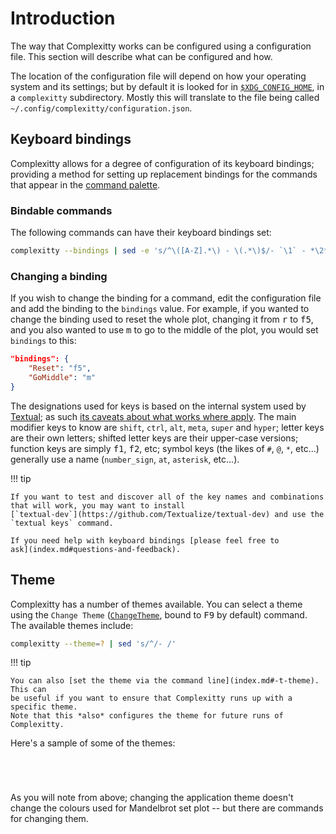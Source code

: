 # Introduction

The way that Complexitty works can be configured using a configuration file.
This section will describe what can be configured and how.

The location of the configuration file will depend on how your operating
system and its settings; but by default it is looked for in
[`$XDG_CONFIG_HOME`](https://specifications.freedesktop.org/basedir-spec/latest/),
in a `complexitty` subdirectory. Mostly this will translate to the file being
called `~/.config/complexitty/configuration.json`.

## Keyboard bindings

Complexitty allows for a degree of configuration of its keyboard bindings;
providing a method for setting up replacement bindings for the commands that
appear in the [command palette](index.md#the-command-palette).

### Bindable commands

The following commands can have their keyboard bindings set:

```bash exec="on"
complexitty --bindings | sed -e 's/^\([A-Z].*\) - \(.*\)$/- `\1` - *\2*/' -e 's/^    \(Default:\) \(.*\)$/    - *\1* `\2`/'
```

### Changing a binding

If you wish to change the binding for a command, edit the configuration file
and add the binding to the `bindings` value. For example, if you wanted to
change the binding used to reset the whole plot, changing it from
<kbd>r</kbd> to <kbd>f5</kbd>, and you also wanted to use <kbd>m</kbd> to go
to the middle of the plot, you would set `bindings` to this:

```json
"bindings": {
    "Reset": "f5",
    "GoMiddle": "m"
}
```

The designations used for keys is based on the internal system used by
[Textual](https://textual.textualize.io); as such [its caveats about what
works where
apply](https://textual.textualize.io/FAQ/#why-do-some-key-combinations-never-make-it-to-my-app).
The main modifier keys to know are `shift`, `ctrl`, `alt`, `meta`, `super`
and `hyper`; letter keys are their own letters; shifted letter keys are
their upper-case versions; function keys are simply <kbd>f1</kbd>,
<kbd>f2</kbd>, etc; symbol keys (the likes of `#`, `@`, `*`, etc...)
generally use a name (`number_sign`, `at`, `asterisk`, etc...).

!!! tip

    If you want to test and discover all of the key names and combinations
    that will work, you may want to install
    [`textual-dev`](https://github.com/Textualize/textual-dev) and use the
    `textual keys` command.

    If you need help with keyboard bindings [please feel free to
    ask](index.md#questions-and-feedback).

## Theme

Complexitty has a number of themes available. You can select a theme using the
`Change Theme` ([`ChangeTheme`](#bindable-commands), bound to <kbd>F9</kbd>
by default) command. The available themes include:

```bash exec="on"
complexitty --theme=? | sed 's/^/- /'
```

!!! tip

    You can also [set the theme via the command line](index.md#-t-theme). This can
    be useful if you want to ensure that Complexitty runs up with a specific theme.
    Note that this *also* configures the theme for future runs of Complexitty.

Here's a sample of some of the themes:

```{.textual path="docs/screenshots/basic_app.py" title="textual-light" lines=40 columns=120 press="f9,t,e,x,t,u,a,l,-,l,i,g,h,t,enter,f9"}
```

```{.textual path="docs/screenshots/basic_app.py" title="nord" lines=40 columns=120 press="f9,n,o,r,d,enter,f9"}
```

```{.textual path="docs/screenshots/basic_app.py" title="catppuccin-latte" lines=40 columns=120 press="f9,c,a,t,p,p,u,c,c,i,n,-,l,a,t,t,e,enter,f9"}
```

```{.textual path="docs/screenshots/basic_app.py" title="dracula" lines=40 columns=120 press="f9,d,r,a,c,u,l,a,enter,f9"}
```

As you will note from above; changing the application theme doesn't change
the colours used for Mandelbrot set plot -- but there are commands for
changing them.

[//]: # (configuration.md ends here)
